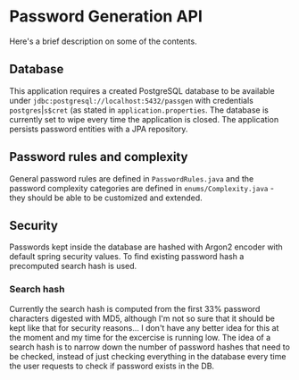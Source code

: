 # Password Generation API

Here's a brief description on some of the contents.

## Database
This application requires a created PostgreSQL database to be available under `jdbc:postgresql://localhost:5432/passgen` with credentials `postgres`|`s$cret` (as stated in `application.properties`. The database is currently set to wipe every 
time the application is closed. The application persists password entities with a JPA repository.

## Password rules and complexity
General password rules are defined in `PasswordRules.java` and the password complexity categories are defined in `enums/Complexity.java` - they should be able to 
be customized and extended.

## Security
Passwords kept inside the database are hashed with Argon2 encoder with default spring security values. To find existing password hash a precomputed search hash is used. 

### Search hash
Currently the search hash is computed from the first 33% password characters digested with MD5, although I'm not so sure that it should be kept like that for 
security reasons... I don't have any better idea for this at the moment and my time for the excercise is running low. The idea of a search hash is to narrow down the 
number of password hashes that need to be checked, instead of just checking everything in the database every time the user requests to check if password exists in the DB.
